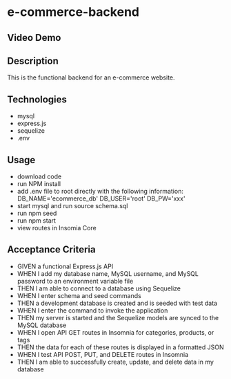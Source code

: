 # e-commerce-backend

## Video Demo

## Description
This is the functional backend for an e-commerce website.

## Technologies
- mysql
- express.js
- sequelize
- .env

## Usage
- download code 
- run NPM install
- add .env file to root directly with the following information:
    DB_NAME='ecommerce_db'
    DB_USER='root'
    DB_PW='xxx'
- start mysql and run source schema.sql
- run npm seed
- run npm start
- view routes in Insomia Core

## Acceptance Criteria
- GIVEN a functional Express.js API
- WHEN I add my database name, MySQL username, and MySQL password to an environment variable file
- THEN I am able to connect to a database using Sequelize
- WHEN I enter schema and seed commands
- THEN a development database is created and is seeded with test data
- WHEN I enter the command to invoke the application
- THEN my server is started and the Sequelize models are synced to the MySQL database
- WHEN I open API GET routes in Insomnia for categories, products, or tags
- THEN the data for each of these routes is displayed in a formatted JSON
- WHEN I test API POST, PUT, and DELETE routes in Insomnia
- THEN I am able to successfully create, update, and delete data in my database 

